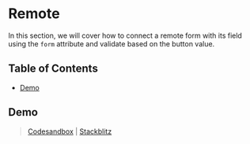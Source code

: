 # Remote

In this section, we will cover how to connect a remote form with its field using the `form` attribute and validate based on the button value.

<!-- aside -->

## Table of Contents

- [Demo](#demo)

<!-- /aside -->

## Demo

> [Codesandbox](https://codesandbox.io/s/github/edmundhung/conform/tree/v0.3.0/examples/remote) \| [Stackblitz](https://stackblitz.com/github/edmundhung/conform/tree/v0.3.0/examples/remote)
